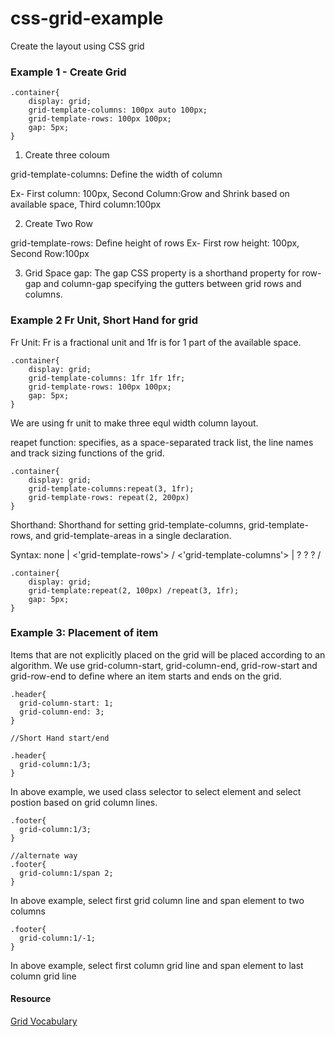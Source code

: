# css-grid-example
Create the layout using CSS grid

### Example 1 - Create Grid

```
.container{
    display: grid;
    grid-template-columns: 100px auto 100px;
    grid-template-rows: 100px 100px;
    gap: 5px;
}
```
1. Create three coloum 

grid-template-columns: Define the width of column

Ex- First column: 100px, Second Column:Grow and Shrink based on available space, Third column:100px

2.  Create Two Row
 
grid-template-rows: Define height of rows
Ex- First row height: 100px, Second Row:100px

3. Grid Space
gap: The gap CSS property is a shorthand property for row-gap and column-gap specifying the gutters between grid rows and columns.

### Example 2 Fr Unit, Short Hand for grid

Fr Unit: Fr is a fractional unit and 1fr is for 1 part of the available space. 

```
.container{
    display: grid;
    grid-template-columns: 1fr 1fr 1fr;
    grid-template-rows: 100px 100px;
    gap: 5px;
}
```

We are using fr unit to make three equl width column layout.

reapet function: specifies, as a space-separated track list, the line names and track sizing functions of the grid.

```
.container{
    display: grid;
    grid-template-columns:repeat(3, 1fr);
    grid-template-rows: repeat(2, 200px)
}
```

Shorthand: Shorthand for setting grid-template-columns, grid-template-rows, and grid-template-areas in a single declaration.

Syntax: none |  <'grid-template-rows'> / <'grid-template-columns'>  |  <line-names>? <string> <track-size>? <line-names>? / <explicit-track-list> 

```
.container{
    display: grid;
    grid-template:repeat(2, 100px) /repeat(3, 1fr);
    gap: 5px;
}
```

### Example 3: Placement of item
Items that are not explicitly placed on the grid will be placed according to an algorithm. We use grid-column-start, grid-column-end, grid-row-start and grid-row-end to define where an item starts and ends on the grid.

```
.header{
  grid-column-start: 1;
  grid-column-end: 3;
}

//Short Hand start/end

.header{
  grid-column:1/3;
}
```
In above example, we used class selector to select element and select postion based on grid column lines.

```
.footer{
  grid-column:1/3;
}

//alternate way
.footer{
  grid-column:1/span 2;
}

```
In above example, select first grid column line and span element to two columns


```
.footer{
  grid-column:1/-1;
}
```
In above example, select first column grid line and span element to last column grid line 

#### Resource 
[Grid Vocabulary](https://www.digitalocean.com/community/tutorials/css-css-grid-layout-intro)